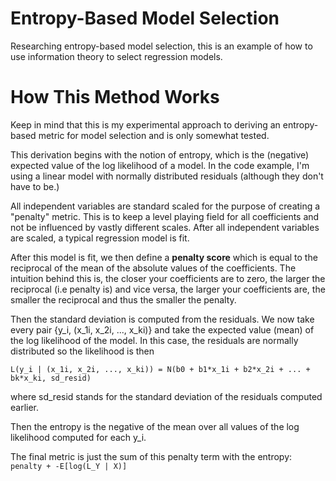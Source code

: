 # Entropy-Based Model Selection
Researching entropy-based model selection, this is an example of how to use information theory to select regression models.

# How This Method Works
Keep in mind that this is my experimental approach to deriving an entropy-based metric for model selection and is only somewhat tested.

This derivation begins with the notion of entropy, which is the (negative) expected value of the log likelihood of a model. In the code example, I'm using a linear model with normally distributed residuals (although they don't have to be.)

All independent variables are standard scaled for the purpose of creating a "penalty" metric. This is to keep a level playing field for all coefficients and not be influenced by vastly different scales. After all independent variables are scaled, a typical regression model is fit.

After this model is fit, we then define a **penalty score** which is equal to the reciprocal of the mean of the absolute values of the coefficients. The intuition behind this is, the closer your coefficients are to zero, the larger the reciprocal (i.e penalty is) and vice versa, the larger your coefficients are, the smaller the reciprocal and thus the smaller the penalty.

Then the standard deviation is computed from the residuals. We now take every pair {y_i, (x_1i, x_2i, ..., x_ki)} and take the expected value (mean) of the log likelihood of the model. In this case, the residuals are normally distributed so the likelihood is then

`L(y_i | (x_1i, x_2i, ..., x_ki)) = N(b0 + b1*x_1i + b2*x_2i + ... + bk*x_ki, sd_resid)` 

where sd_resid stands for the standard deviation of the residuals computed earlier.

Then the entropy is the negative of the mean over all values of the log likelihood computed for each y_i.

The final metric is just the sum of this penalty term with the entropy: `penalty + -E[log(L_Y | X)]`
